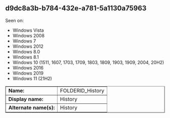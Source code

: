 ## d9dc8a3b-b784-432e-a781-5a1130a75963

Seen on:
* Windows Vista
* Windows 2008
* Windows 7
* Windows 2012
* Windows 8.0
* Windows 8.1
* Windows 10 (1511, 1607, 1703, 1709, 1803, 1809, 1903, 1909, 2004, 20H2)
* Windows 2016
* Windows 2019
* Windows 11 (21H2)

<table border="1" class="docutils">
  <tbody>
    <tr>
      <td><b>Name:</b></td>
      <td>FOLDERID_History</td>
    </tr>
    <tr>
      <td><b>Display name:</b></td>
      <td>History</td>
    </tr>
    <tr>
      <td><b>Alternate name(s):</b></td>
      <td>History</td>
    </tr>
  </tbody>
</table>

